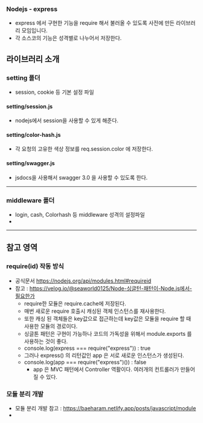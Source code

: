 ### Nodejs - express
- express 에서 구현한 기능을 require 해서 불러올 수 있도록 사전에 만든 라이브러리 모임입니다.
- 각 소스코의 기능은 성격별로 나누어서 저장한다.


## 라이브러리 소개
### setting 폴더
- session, cookie 등 기본 설정 파일  
  
#### setting/session.js
- nodejs에서 session을 사용할 수 있게 해준다.  
#### setting/color-hash.js
- 각 요청의 고유한 색상 정보를 req.session.color 에 저장한다.
#### setting/swagger.js
- jsdocs을 사용해서 swagger 3.0 을 사용할 수 있도록 한다.

<hr>

### middleware 폴더
- login, cash, Colorhash 등 middleware 성격의 설정파일
- 
 

  

<hr>

## 참고 영역

### require(id) 작동 방식
- 공식문서 https://nodejs.org/api/modules.html#requireid
- 참고 : https://velog.io/@seaworld0125/Node-싱글턴-패턴이-Node.js에서-필요한가
  - require한 모듈은 require.cache에 저장된다.
  - 매번 새로운 require 호출시 캐싱된 객체 인스턴스를 재사용한다.
  - 또한 캐싱 된 객체들은 key값으로 접근하는데 key값은 모듈을 require 할 때 사용한 모듈의 경로이다.
  - 싱글톤 패턴은 구현이 가능하나 코드의 가독성을 위해서 module.exports 를 사용하는 것이 좋다.
  - console.log(express === require("express")) : true
  - 그러나 express() 의 리턴값인 app 은 서로 새로운 인스턴스가 생성된다.
  - console.log(app === require("express")()) : false 
    - app 은 MVC 패턴에서 Controller 역활이다. 여러개의 컨트롤러가 만들어질 수 있다.

### 모듈 분리 개발
- 모듈 분리 개발 참고 : https://baeharam.netlify.app/posts/javascript/module
- 
